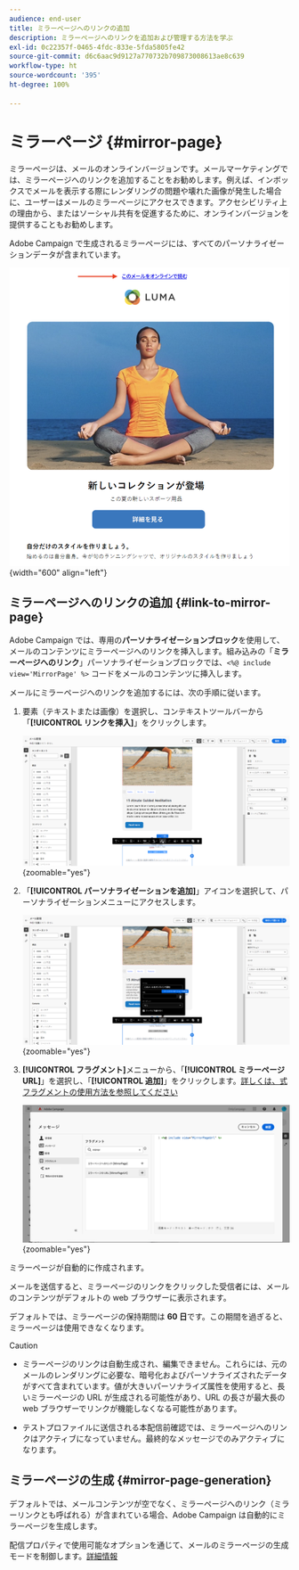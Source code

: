 ```yaml
---
audience: end-user
title: ミラーページへのリンクの追加
description: ミラーページへのリンクを追加および管理する方法を学ぶ
exl-id: 0c22357f-0465-4fdc-833e-5fda5805fe42
source-git-commit: d6c6aac9d9127a770732b709873008613ae8c639
workflow-type: ht
source-wordcount: '395'
ht-degree: 100%

---
```


# ミラーページ {#mirror-page}

ミラーページは、メールのオンラインバージョンです。メールマーケティングでは、ミラーページへのリンクを追加することをお勧めします。例えば、インボックスでメールを表示する際にレンダリングの問題や壊れた画像が発生した場合に、ユーザーはメールのミラーページにアクセスできます。アクセシビリティ上の理由から、またはソーシャル共有を促進するために、オンラインバージョンを提供することもお勧めします。

Adobe Campaign で生成されるミラーページには、すべてのパーソナライゼーションデータが含まれています。

![メール内のミラーリンクの例](assets/mirror-page-link.png){width="600" align="left"}

## ミラーページへのリンクの追加 {#link-to-mirror-page}

Adobe Campaign では、専用の&#x200B;**パーソナライゼーションブロック**&#x200B;を使用して、メールのコンテンツにミラーページへのリンクを挿入します。組み込みの「**ミラーページへのリンク**」パーソナライゼーションブロックでは、`<%@ include view='MirrorPage' %>` コードをメールのコンテンツに挿入します。

メールにミラーページへのリンクを追加するには、次の手順に従います。

1. 要素（テキストまたは画像）を選択し、コンテキストツールバーから「**[!UICONTROL リンクを挿入]**」をクリックします。

   ![「リンクを挿入」オプションを示すコンテキストツールバー](assets/message-tracking-mirror-page.png){zoomable="yes"}

1. 「**[!UICONTROL パーソナライゼーションを追加]**」アイコンを選択して、パーソナライゼーションメニューにアクセスします。

   ![Adobe Campaign のパーソナライゼーションメニュー](assets/message-tracking-mirror-page_2.png){zoomable="yes"}

1. **[!UICONTROL フラグメント]**&#x200B;メニューから、「**[!UICONTROL ミラーページ URL]**」を選択し、「**[!UICONTROL 追加]**」をクリックします。[詳しくは、式フラグメントの使用方法を参照してください](../content/use-expression-fragments.md)

   ![フラグメントメニューのミラーページ URL オプション](assets/message-tracking-mirror-page_3.png){zoomable="yes"}

ミラーページが自動的に作成されます。

メールを送信すると、ミラーページのリンクをクリックした受信者には、メールのコンテンツがデフォルトの web ブラウザーに表示されます。

デフォルトでは、ミラーページの保持期間は **60 日**&#x200B;です。この期間を過ぎると、ミラーページは使用できなくなります。

>[!CAUTION]
>
>* ミラーページのリンクは自動生成され、編集できません。これらには、元のメールのレンダリングに必要な、暗号化およびパーソナライズされたデータがすべて含まれています。値が大きいパーソナライズ属性を使用すると、長いミラーページの URL が生成される可能性があり、URL の長さが最大長の web ブラウザーでリンクが機能しなくなる可能性があります。
>
>* テストプロファイルに送信される本配信前確認では、ミラーページへのリンクはアクティブになっていません。最終的なメッセージでのみアクティブになります。

## ミラーページの生成 {#mirror-page-generation}

デフォルトでは、メールコンテンツが空でなく、ミラーページへのリンク（ミラーリンクとも呼ばれる）が含まれている場合、Adobe Campaign は自動的にミラーページを生成します。

配信プロパティで使用可能なオプションを通じて、メールのミラーページの生成モードを制御します。[詳細情報](../advanced-settings/delivery-settings.md#mirror)